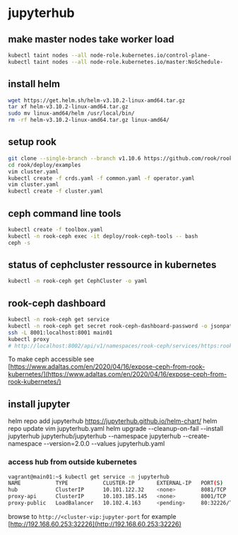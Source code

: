 # jupyterhub

## make master nodes take worker load

```bash
kubectl taint nodes --all node-role.kubernetes.io/control-plane-
kubectl taint nodes --all node-role.kubernetes.io/master:NoSchedule-
```

## install helm

```bash
wget https://get.helm.sh/helm-v3.10.2-linux-amd64.tar.gz
tar xf helm-v3.10.2-linux-amd64.tar.gz
sudo mv linux-amd64/helm /usr/local/bin/
rm -rf helm-v3.10.2-linux-amd64.tar.gz linux-amd64/
```

## setup rook

```bash
git clone --single-branch --branch v1.10.6 https://github.com/rook/rook.git
cd rook/deploy/examples
vim cluster.yaml 
kubectl create -f crds.yaml -f common.yaml -f operator.yaml
vim cluster.yaml 
kubectl create -f cluster.yaml
```

## ceph command line tools

```bash
kubectl create -f toolbox.yaml
kubectl -n rook-ceph exec -it deploy/rook-ceph-tools -- bash
ceph -s
```

## status of cephcluster ressource in kubernetes

```bash
kubectl -n rook-ceph get CephCluster -o yaml
```

## rook-ceph dashboard

```bash
kubectl -n rook-ceph get service
kubectl -n rook-ceph get secret rook-ceph-dashboard-password -o jsonpath="{['data']['password']}" | base64 --decode && echo
ssh -L 8001:localhost:8001 main01
kubectl proxy
# http://localhost:8002/api/v1/namespaces/rook-ceph/services/https:rook-ceph-mgr-dashboard:8443/proxy/#/login?returnUrl=%2Fdashboard
```

To make ceph accessible
see [https://www.adaltas.com/en/2020/04/16/expose-ceph-from-rook-kubernetes/](https://www.adaltas.com/en/2020/04/16/expose-ceph-from-rook-kubernetes/)

## install jupyter

helm repo add jupyterhub https://jupyterhub.github.io/helm-chart/
helm repo update
vim jupyterhub.yaml
helm upgrade --cleanup-on-fail   --install jupyterhub jupyterhub/jupyterhub   --namespace jupyterhub   --create-namespace   --version=2.0.0   --values jupyterhub.yaml 

### access hub from outside kubernetes

```bash
vagrant@main01:~$ kubectl get service -n jupyterhub  
NAME           TYPE           CLUSTER-IP       EXTERNAL-IP   PORT(S)        AGE
hub            ClusterIP      10.101.122.32    <none>        8081/TCP       29h
proxy-api      ClusterIP      10.103.185.145   <none>        8001/TCP       29h
proxy-public   LoadBalancer   10.102.4.163     <pending>     80:32226/TCP   29h
```

browse to `http://<cluster-vip:jupyter-port` for example [http://192.168.60.253:32226](http://192.168.60.253:32226)

